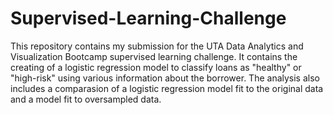 # Supervised-Learning-Challenge

This repository contains my submission for the UTA Data Analytics and Visualization Bootcamp supervised learning challenge. It contains the creating of a logistic regression model to classify loans as "healthy" or "high-risk" using various information about the borrower. The analysis also includes a comparasion of a logistic regression model fit to the original data and a model fit to oversampled data. 
